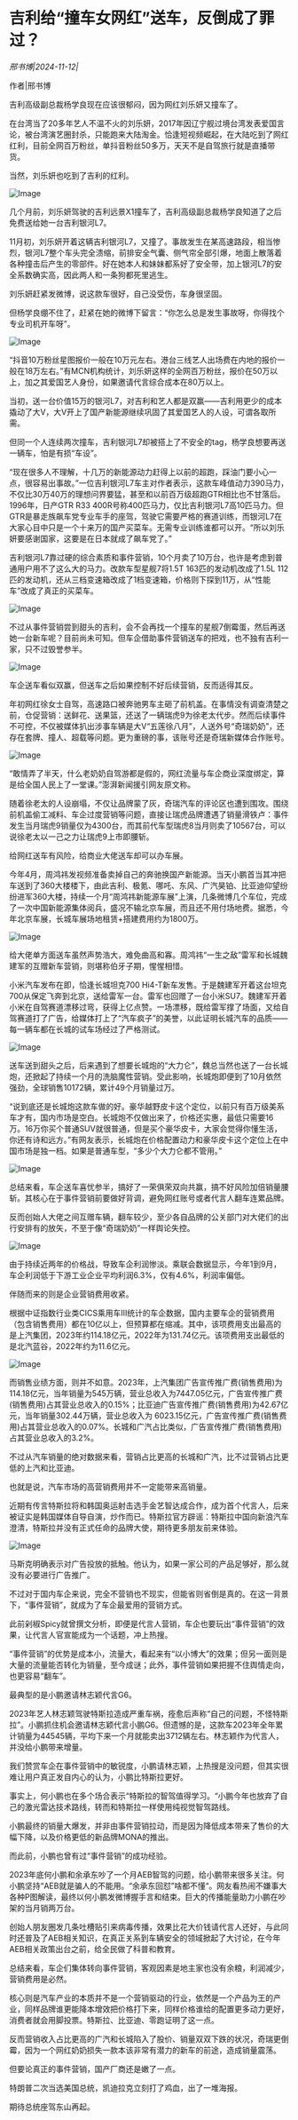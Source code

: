 # 吉利给“撞车女网红”送车，反倒成了罪过？

*邢书博|2024-11-12|*

作者|邢书博

吉利高级副总裁杨学良现在应该很郁闷，因为网红刘乐妍又撞车了。

在台湾当了20多年艺人不温不火的刘乐妍，2017年因辽宁舰过境台湾发表爱国言论，被台湾演艺圈封杀，只能跑来大陆淘金。恰逢短视频崛起，在大陆吃到了网红红利，目前全网百万粉丝，单抖音粉丝50多万，天天不是自驾旅行就是直播带货。

当然，刘乐妍也吃到了吉利的红利。

![Image](https://p3-sign.toutiaoimg.com/tos-cn-i-6w9my0ksvp/8515b733d3b14d9883f7a8d4c6ee5b94~tplv-tt-shrink:640:0.image?lk3s=06827d14&traceid=20241112201324D2ECEC0E008D730F84F8&x-expires=2147483647&x-signature=LOseO5DCq3gFB7s6BaoVWBmi9w4%3D)

几个月前，刘乐妍驾驶的吉利远景X1撞车了，吉利高级副总裁杨学良知道了之后免费送给她一台吉利银河L7。

11月初，刘乐妍开着这辆吉利银河L7，又撞了。事故发生在某高速路段，相当惨烈，银河L7整个车头完全溃缩，前排安全气囊、侧气帘全部引爆，地面上散落着各种撞击后产生的零部件。好在她本人和妹妹都系好了安全带，加上银河L7的安全系数确实高，因此两人和一条狗都死里逃生。

刘乐妍赶紧发微博，说这款车很好，自己没受伤，车身很坚固。

但杨学良绷不住了，赶紧在她的微博下留言：“你怎么总是发生事故呀，你得找个专业司机开车呀”。

![Image](https://p3-sign.toutiaoimg.com/tos-cn-i-6w9my0ksvp/c8583e94e1754c5aa025d1c74c8e1eb8~tplv-tt-shrink:640:0.image?lk3s=06827d14&traceid=20241112201324D2ECEC0E008D730F84F8&x-expires=2147483647&x-signature=uWOPqMGOFyoreMBzWqSnaY1IIGg%3D)

“抖音10万粉丝星图报价一般在10万元左右。港台三线艺人出场费在内地的报价一般在18万左右。”有MCN机构统计，刘乐妍这样的全网百万粉丝，报价在50万以上，加之其爱国艺人身份，如果邀请代言综合成本在80万以上。

当初，送一台价值15万的银河L7，对吉利和艺人都是双赢——吉利用更少的成本撬动了大V，大V开上了国产新能源继续巩固了其爱国艺人的人设，可谓各取所需。

但同一个人连续两次撞车，吉利银河L7却被搭上了不安全的tag，杨学良想要再送一辆车，怕是有损“车设”。

“现在很多人不理解，十几万的新能源动力赶得上以前的超跑，踩油门要小心一点，很容易出事故。”一位吉利银河L7车主对作者表示，这款车峰值动力390马力，不仅比30万40万的理想问界要猛，甚至和以前百万级超跑GTR相比也不甘落后。1996年，日产GTR R33 400R号称400匹马力，仅比吉利银河L7高10匹马力。但GTR是暴走族飙车党专业车手的座驾，驾驶它需要严格的赛道训练，而银河L7在大家心目中只是一个十来万的国产买菜车。无需专业训练谁都可以开。“所以刘乐妍要感谢国家，这要是在日本就成了飙车党了。”

吉利银河L7靠过硬的综合素质和事件营销，10个月卖了10万台，也许是考虑到普通用户用不了这么大的马力。改款车型星舰7将1.5T 163匹的发动机改成了1.5L 112匹的发动机，还从三档变速箱改成了1档变速箱，价格则下探到11万，从“性能车”改成了真正的买菜车。

![Image](https://p3-sign.toutiaoimg.com/tos-cn-i-6w9my0ksvp/fbac07a6bc75493783590126e4aff2b3~tplv-tt-shrink:640:0.image?lk3s=06827d14&traceid=20241112201324D2ECEC0E008D730F84F8&x-expires=2147483647&x-signature=s%2F6OY2UO49DT7soX1cMzFMuH3hk%3D)

不过从事件营销尝到甜头的吉利，会不会再找一个撞车的星舰7倒霉蛋，然后再送她一台新车呢？目前尚未可知。但车企借助事件营销送车的把戏，也不独有吉利一家，只不过毁誉参半。

![Image](https://p3-sign.toutiaoimg.com/tos-cn-i-6w9my0ksvp/ebc86d376ee246f3b4b6d3020c0a0462~tplv-tt-shrink:640:0.image?lk3s=06827d14&traceid=20241112201324D2ECEC0E008D730F84F8&x-expires=2147483647&x-signature=G2qhubS%2B6pn3jaZ7qPmusScgFqA%3D)

车企送车看似双赢，但送车之后如果控制不好后续营销，反而适得其反。

年初网红徐女士自驾，高速路口被奔驰男车主砸了前机盖。在事情没有调查清楚之前，仓促营销：送鲜花、送果篮，还送了一辆瑞虎9为徐老太代步。然而后续事件不可控，不仅被媒体扒出涉事车辆是大V“五莲徐八月”，人送外号“奇瑞奶奶”，还存在套牌、撞人、超载等问题。更为重磅的事，该账号还是奇瑞新媒体合作账号。

![Image](https://p3-sign.toutiaoimg.com/tos-cn-i-6w9my0ksvp/0621e933d7c74856ac8ba406bd98227e~tplv-tt-shrink:640:0.image?lk3s=06827d14&traceid=20241112201324D2ECEC0E008D730F84F8&x-expires=2147483647&x-signature=osPl1Fkf6leeGL7GrpcCs0qfBXE%3D)

“敢情弄了半天，什么老奶奶自驾游都是假的，网红流量与车企商业深度绑定，算是给全国人民上了一堂课。”澎湃新闻援引网友原文称。

随着徐老太的人设崩塌，不仅让品牌蒙了灰，奇瑞汽车的评论区也遭到围攻。围绕前机盖偷工减料、车企过度营销等问题，直接让瑞虎品牌遭遇了销量滑铁卢：事件发生当月瑞虎9销量仅为4300台，而其前代车型瑞虎8当月则卖了10567台，可以说徐老太以一己之力让瑞虎9上市即腰斩。

给网红送车有风险，给商业大佬送车却可以办车展。

今年4月，周鸿祎发视频准备卖掉自己的奔驰换国产新能源。当天小鹏首当其冲把车送到了360大楼楼下，由此吉利、极氪、哪吒、东风、广汽昊铂、比亚迪仰望纷纷进军360大楼，持续一个月“周鸿祎新能源车展”上演，几条微博几个车位，完成了一次中国新能源集体阅兵，盛况不输北京车展，而且还不用付场地费。据悉，今年北京车展，长城车展场地租赁+搭建费用约为1800万。

![Image](https://p26-sign.toutiaoimg.com/tos-cn-i-6w9my0ksvp/c4ab2751cd9647a5beca8a78d370442a~tplv-tt-shrink:640:0.image?lk3s=06827d14&traceid=20241112201324D2ECEC0E008D730F84F8&x-expires=2147483647&x-signature=Gt0FJZRWrcZYrI2Ewg2gDgVQ4Ys%3D)

给大佬单方面送车虽然声势浩大，难免曲高和寡。周鸿祎“一生之敌”雷军和长城魏建军的互赠新车营销，则堪称伯牙子期，惺惺相惜。

小米汽车发布在即，恰逢长城坦克700 Hi4-T新车发售。于是魏建军开着这台坦克700从保定飞奔到北京，送给雷军一台。雷军也回赠了一台小米SU7。魏建军开着小米在自驾赛道漂移过弯，获得上亿点赞。一场漂移，既给雷军撑了场面，又给自驾赛道打了广告，给媒体打上了“汽车疯子”的美誉，以此证明长城汽车的品质——每一辆车都在长城的试车场经过了严格测试。

![Image](https://p3-sign.toutiaoimg.com/tos-cn-i-6w9my0ksvp/8e6b2ee949e246ebbe0287e2a795960b~tplv-tt-shrink:640:0.image?lk3s=06827d14&traceid=20241112201324D2ECEC0E008D730F84F8&x-expires=2147483647&x-signature=q8EY27BHXYYva9b1A5%2FIXhkg06k%3D)

送车送到甜头之后，后来遇到了想要长城炮的“大力仑”，魏总当然也送了一台长城炮，还掀起了持续一个月的洗脑魔性营销。受此影响，长城炮即便到了10月依然强劲，全球销售10172辆，累计49个月销量过万。

“说到底还是长城炮这款车做的好。豪华越野皮卡这个定位，以前只有百万级美系车才有，国内市场是空白。长城炮不仅做出来了，价格还实惠，最低只需要16万。16万你买个普通SUV就很普通，但是买个豪华皮卡，大家会觉得你懂生活，你还有诗和远方。”有网友表示，长城炮在价格配置动力和豪华皮卡这个定位上在中国市场是独一档。如果是普通车型，“多少个大力仑都不管用。”

![Image](https://p26-sign.toutiaoimg.com/tos-cn-i-6w9my0ksvp/111215951ab34aa894f4d610b9a0c2fd~tplv-tt-shrink:640:0.image?lk3s=06827d14&traceid=20241112201324D2ECEC0E008D730F84F8&x-expires=2147483647&x-signature=j7wOfEKdJgdRLyIoVQ7T12E7JhE%3D)

总结来看，车企送车喜忧参半，搞好了一荣俱荣双向共赢，搞不好风险加倍销量腰斩。其核心在于事件营销前要做好背调，避免网红账号或者代言人翻车连累品牌。

反而创始人大佬之间互赠车辆，翻车较少，至少各自品牌的公关部门对大佬们的出行安排有的放矢，不至于像“奇瑞奶奶”一样舆论失控。

![Image](https://p3-sign.toutiaoimg.com/tos-cn-i-6w9my0ksvp/a059e0b94968457f8a6a324784b113fa~tplv-tt-shrink:640:0.image?lk3s=06827d14&traceid=20241112201324D2ECEC0E008D730F84F8&x-expires=2147483647&x-signature=9V2Mio4NkERvBL1u6%2BPcmOH25uA%3D)

由于持续近两年的价格战，导致车企利润惨淡。乘联会数据显示，今年1到9月，车企利润低于下游工业企业平均利润6.3%，仅有4.6%，利润率偏低。

伴随而来的则是企业营销费用收紧。

根据中证指数行业类CICS乘用车III统计的车企数据，国内主要车企的营销费用（包含销售费用）都在10亿以上，但预算都在缩减。其中，该项费用支出最高的是上汽集团，2023年约114.18亿元，2022年为131.74亿元。该项费用支出最低的是北汽蓝谷，2022年约为11.6亿元。

![Image](https://p3-sign.toutiaoimg.com/tos-cn-i-6w9my0ksvp/bf573fe7ee344527bee79443df929364~tplv-tt-shrink:640:0.image?lk3s=06827d14&traceid=20241112201324D2ECEC0E008D730F84F8&x-expires=2147483647&x-signature=cF4HpHz03lmKc5Mv%2FgIQr9ahH58%3D)

而销售业绩方面，则并不如意。2023年，上汽集团广告宣传推广费(销售费用)为114.18亿元，当年销量为545万辆，营业总收入为7447.05亿元，广告宣传推广费(销售费用)占其营业总收入的0.15%；比亚迪广告宣传推广费(销售费用)为42.67亿元，当年销量302.44万辆，营业总收入为 6023.15亿元，广告宣传推广费(销售费用)占其营业总收入的0.07%。长城和广汽占比类似，广告宣传推广费(销售费用)占其营业总收入的3.2%。

不过从汽车销量的绝对数据来看，营销占比更高的长城和广汽，比不过营销占比更低的上汽和比亚迪。

也就是说，汽车市场的高营销费用并不一定能带来高销量。

近期有传言特斯拉将和韩国奥运射击选手金艺智达成合作，成为首个代言人，后来被证实是韩国媒体自导自演，炒作而已。特斯拉官方辟谣：特斯拉中国向新浪汽车澄清，特斯拉并没有正式任命的品牌大使，期待更多朋友前来体验。

![Image](https://p3-sign.toutiaoimg.com/tos-cn-i-6w9my0ksvp/19216d0120854e31afb853a52115db51~tplv-tt-shrink:640:0.image?lk3s=06827d14&traceid=20241112201324D2ECEC0E008D730F84F8&x-expires=2147483647&x-signature=678ZqpX%2Fv4uTML2urvvbkkIhu3c%3D)

马斯克明确表示对广告投放的抵触。他认为，如果一家公司的产品足够好，那么就没有必要进行广告推广。

不过对于国内车企来说，完全不营销也不现实，但能省则省倒是真的。在这一背景下，“事件营销”，就成为了车企最爱用的营销方式。

此前剁椒Spicy就曾撰文分析，即便是代言人营销，车企也要玩出“事件营销”的效果，让代言人官宣能成为一个话题，冲上热搜。

“事件营销”的优势是成本小，流量大，看起来有“以小博大”的效果；但另一面则是大量的流量能否转化为销量，至今成谜；此外，事件营销如果把握不住舆情走向，也更容易“翻车”。

最典型的是小鹏邀请林志颖代言G6。

2023年艺人林志颖驾驶特斯拉造成严重车祸，痊愈后声称“自己的问题，不怪特斯拉”。小鹏抓住机会邀请林志颖代言小鹏G6。但遗憾的是，这款车2023年全年累计销量为44545辆，平均下来一个月就能卖出3712辆左右。林志颖作为代言人，并没给小鹏带来增量。

我们赞赏车企在事件营销中的敏锐度，小鹏请林志颖，上热搜是没问题，但其实很难让用户真正发自内心的认为，小鹏比特斯拉更好。

事实上，何小鹏也在多个场合表示“特斯拉的智驾值得学习。“小鹏今年也放弃了自己的激光雷达技术路线，转而和特斯拉一样使用纯视觉智驾路线。

小鹏最终的销量大爆发，并非由事件营销拉动，而是因为降低成本带来了售价的大幅下降，以及价格更低的新品牌MONA的推出。

而此前，小鹏也曾有过“事件营销”的成功经验。

2023年底何小鹏和余承东吵了一个月AEB智驾的问题，给小鹏带来很多关注。何小鹏坚持“AEB就是骗人的不能用。“余承东回怼”啥都不懂“。网友看热闹不嫌事大各种P图解读，最终以何小鹏发微博握手言和结束。巨大的传播能量助力小鹏在吵架的当月销两万台。

创始人朋友圈发几条吐槽贴引来病毒传播，效果比花大价钱请代言人还好，与此同时还普及了AEB相关知识，在真正关系到车辆安全的领域掀起了大讨论，在今年AEB相关政策出台之前，给全民做了科普和教育。

总结来看，车企们集体转向事件营销，客观因素是地主家也没有余粮，利润减少，营销费用是必然。

核心则是汽车产业的本质并不是一个营销驱动的行业，依然是一个产品为王的产业，同样品牌谁更能降本增效把价格打下来，同样价格谁给的配置更多动力更好，消费者就会用脚投票。特斯拉、比亚迪、零跑证明了这一点。

反而营销收入占比更高的广汽和长城陷入了股价、销量双双下跌的状况，奇瑞更倒霉，因为一个网红奶奶损失一款本该非常有潜力的新车的前途，造成销量震荡。

但要论真正的事件营销，国产厂商还是嫩了一点。

特朗普二次当选美国总统，凯迪拉克立刻打了鸡血，出了一堆海报。

期待总统座驾东山再起。


